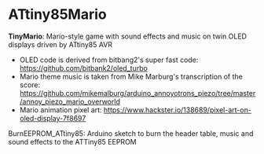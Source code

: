 # ATtiny85Mario
**TinyMario**: Mario-style game with sound effects and music on twin OLED displays driven by ATtiny85 AVR

- OLED code is derived from bitbang2's super fast code:
https://github.com/bitbank2/oled_turbo
- Mario theme music is taken from Mike Marburg's transcription of the score:
https://github.com/mikemalburg/arduino_annoyotrons_piezo/tree/master/annoy_piezo_mario_overworld
- Mario animation pixel art:
https://www.hackster.io/138689/pixel-art-on-oled-display-7f8697

BurnEEPROM_ATtiny85:
Arduino sketch to burn the header table, music and sound effects to the ATTiny85 EEPROM  
